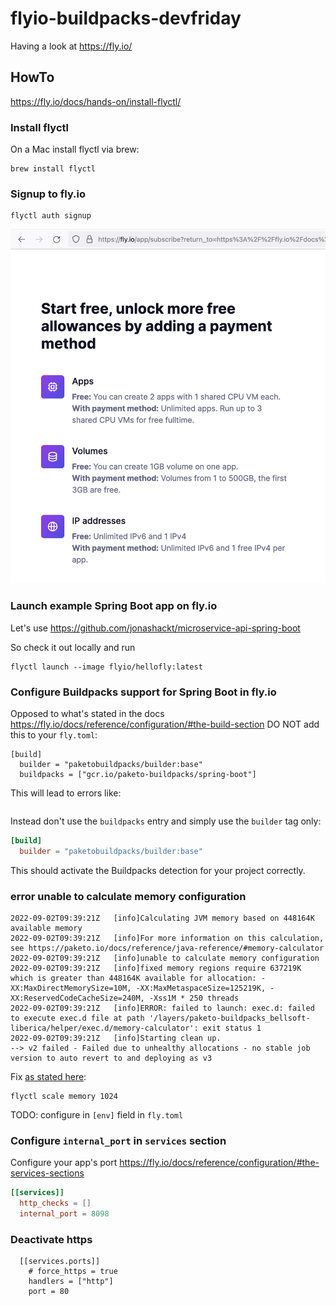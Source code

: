 # flyio-buildpacks-devfriday
Having a look at https://fly.io/


## HowTo

https://fly.io/docs/hands-on/install-flyctl/



### Install flyctl

On a Mac install flyctl via brew:

```shell
brew install flyctl
```


### Signup to fly.io

```shell
flyctl auth signup
```

![signup-to-flyio](screenshots/signup-to-flyio.png)



### Launch example Spring Boot app on fly.io

Let's use https://github.com/jonashackt/microservice-api-spring-boot

So check it out locally and run 

```
flyctl launch --image flyio/hellofly:latest
```


### Configure Buildpacks support for Spring Boot in fly.io

Opposed to what's stated in the docs https://fly.io/docs/reference/configuration/#the-build-section DO NOT add this to your `fly.toml`:

```
[build]
  builder = "paketobuildpacks/builder:base"
  buildpacks = ["gcr.io/paketo-buildpacks/spring-boot"]
```

This will lead to errors like:

```

```

Instead don't use the `buildpacks` entry and simply use the `builder` tag only:

```toml
[build]
  builder = "paketobuildpacks/builder:base"
```

This should activate the Buildpacks detection for your project correctly.



### error unable to calculate memory configuration

```shell
2022-09-02T09:39:21Z   [info]Calculating JVM memory based on 448164K available memory
2022-09-02T09:39:21Z   [info]For more information on this calculation, see https://paketo.io/docs/reference/java-reference/#memory-calculator
2022-09-02T09:39:21Z   [info]unable to calculate memory configuration
2022-09-02T09:39:21Z   [info]fixed memory regions require 637219K which is greater than 448164K available for allocation: -XX:MaxDirectMemorySize=10M, -XX:MaxMetaspaceSize=125219K, -XX:ReservedCodeCacheSize=240M, -Xss1M * 250 threads
2022-09-02T09:39:21Z   [info]ERROR: failed to launch: exec.d: failed to execute exec.d file at path '/layers/paketo-buildpacks_bellsoft-liberica/helper/exec.d/memory-calculator': exit status 1
2022-09-02T09:39:21Z   [info]Starting clean up.
--> v2 failed - Failed due to unhealthy allocations - no stable job version to auto revert to and deploying as v3
```

Fix [as stated here](https://community.fly.io/t/out-of-memory-restarts/1629/3): 

```shell
flyctl scale memory 1024
```

TODO: configure in `[env]` field in `fly.toml`



### Configure `internal_port` in `services` section

Configure your app's port https://fly.io/docs/reference/configuration/#the-services-sections

```toml
[[services]]
  http_checks = []
  internal_port = 8098
```


### Deactivate https

```
  [[services.ports]]
    # force_https = true
    handlers = ["http"]
    port = 80
```